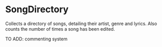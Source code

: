 # SongDirectory

Collects a directory of songs, detailing their artist, genre and lyrics. Also counts the number of times a song has been edited.

TO ADD: commenting system
